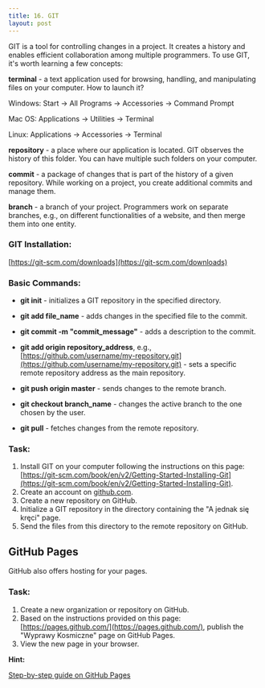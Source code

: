 ```yaml
---
title: 16. GIT
layout: post
---
```



GIT is a tool for controlling changes in a project. It creates a history and enables efficient collaboration among multiple programmers. To use GIT, it's worth learning a few concepts:

**terminal** - a text application used for browsing, handling, and manipulating files on your computer. How to launch it?

Windows: Start → All Programs → Accessories → Command Prompt

Mac OS: Applications → Utilities → Terminal

Linux: Applications → Accessories → Terminal

**repository** - a place where our application is located. GIT observes the history of this folder. You can have multiple such folders on your computer.

**commit** - a package of changes that is part of the history of a given repository. While working on a project, you create additional commits and manage them.

**branch** - a branch of your project. Programmers work on separate branches, e.g., on different functionalities of a website, and then merge them into one entity.

### GIT Installation:

[https://git-scm.com/downloads](https://git-scm.com/downloads)

### Basic Commands:

* **git init** - initializes a GIT repository in the specified directory.

* **git add file_name** - adds changes in the specified file to the commit.

* **git commit -m "commit_message"** - adds a description to the commit.

* **git add origin repository_address**, e.g., [https://github.com/username/my-repository.git](https://github.com/username/my-repository.git) - sets a specific remote repository address as the main repository.

* **git push origin master** - sends changes to the remote branch.

* **git checkout branch_name** - changes the active branch to the one chosen by the user.

* **git pull** - fetches changes from the remote repository.

### Task:

1. Install GIT on your computer following the instructions on this page: [https://git-scm.com/book/en/v2/Getting-Started-Installing-Git](https://git-scm.com/book/en/v2/Getting-Started-Installing-Git).
2. Create an account on [github.com](https://github.com/).
3. Create a new repository on GitHub.
4. Initialize a GIT repository in the directory containing the "A jednak się kręci" page.
5. Send the files from this directory to the remote repository on GitHub.

## GitHub Pages

GitHub also offers hosting for your pages.

### Task:

1. Create a new organization or repository on GitHub.
2. Based on the instructions provided on this page: [https://pages.github.com/](https://pages.github.com/), publish the "Wyprawy Kosmiczne" page on GitHub Pages.
3. View the new page in your browser.

**Hint:**

[Step-by-step guide on GitHub Pages](https://www.flynerd.pl/2018/02/opublikowac-strone-internetowa-github-pages-krok-kroku.html)
